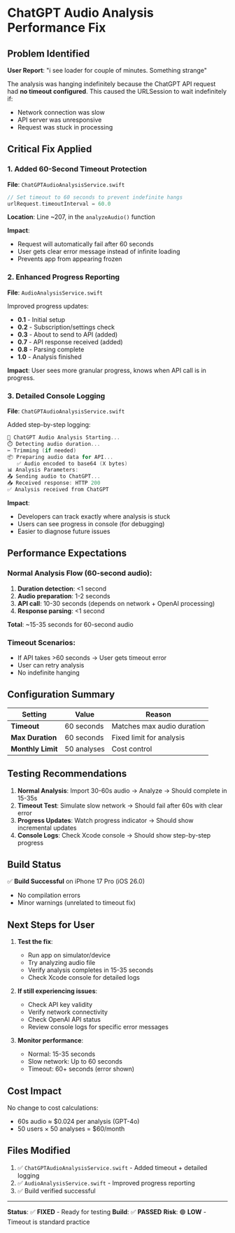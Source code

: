 # ChatGPT Audio Analysis Performance Fix

## Problem Identified
**User Report**: "i see loader for couple of minutes. Something strange"

The analysis was hanging indefinitely because the ChatGPT API request had **no timeout configured**. This caused the URLSession to wait indefinitely if:
- Network connection was slow
- API server was unresponsive
- Request was stuck in processing

## Critical Fix Applied

### 1. Added 60-Second Timeout Protection
**File**: `ChatGPTAudioAnalysisService.swift`

```swift
// Set timeout to 60 seconds to prevent indefinite hangs
urlRequest.timeoutInterval = 60.0
```

**Location**: Line ~207, in the `analyzeAudio()` function

**Impact**:
- Request will automatically fail after 60 seconds
- User gets clear error message instead of infinite loading
- Prevents app from appearing frozen

### 2. Enhanced Progress Reporting
**File**: `AudioAnalysisService.swift`

Improved progress updates:
- **0.1** - Initial setup
- **0.2** - Subscription/settings check
- **0.3** - About to send to API (added)
- **0.7** - API response received (added)
- **0.8** - Parsing complete
- **1.0** - Analysis finished

**Impact**: User sees more granular progress, knows when API call is in progress.

### 3. Detailed Console Logging
**File**: `ChatGPTAudioAnalysisService.swift`

Added step-by-step logging:
```swift
🎯 ChatGPT Audio Analysis Starting...
⏱️ Detecting audio duration...
✂️ Trimming (if needed)
📦 Preparing audio data for API...
   ✅ Audio encoded to base64 (X bytes)
📊 Analysis Parameters:
📤 Sending audio to ChatGPT...
📥 Received response: HTTP 200
✅ Analysis received from ChatGPT
```

**Impact**: 
- Developers can track exactly where analysis is stuck
- Users can see progress in console (for debugging)
- Easier to diagnose future issues

## Performance Expectations

### Normal Analysis Flow (60-second audio):
1. **Duration detection**: <1 second
2. **Audio preparation**: 1-2 seconds
3. **API call**: 10-30 seconds (depends on network + OpenAI processing)
4. **Response parsing**: <1 second

**Total**: ~15-35 seconds for 60-second audio

### Timeout Scenarios:
- If API takes >60 seconds → User gets timeout error
- User can retry analysis
- No indefinite hanging

## Configuration Summary

| Setting | Value | Reason |
|---------|-------|--------|
| **Timeout** | 60 seconds | Matches max audio duration |
| **Max Duration** | 60 seconds | Fixed limit for analysis |
| **Monthly Limit** | 50 analyses | Cost control |

## Testing Recommendations

1. **Normal Analysis**: Import 30-60s audio → Analyze → Should complete in 15-35s
2. **Timeout Test**: Simulate slow network → Should fail after 60s with clear error
3. **Progress Updates**: Watch progress indicator → Should show incremental updates
4. **Console Logs**: Check Xcode console → Should show step-by-step progress

## Build Status
✅ **Build Successful** on iPhone 17 Pro (iOS 26.0)
- No compilation errors
- Minor warnings (unrelated to timeout fix)

## Next Steps for User

1. **Test the fix**: 
   - Run app on simulator/device
   - Try analyzing audio file
   - Verify analysis completes in 15-35 seconds
   - Check Xcode console for detailed logs

2. **If still experiencing issues**:
   - Check API key validity
   - Verify network connectivity
   - Check OpenAI API status
   - Review console logs for specific error messages

3. **Monitor performance**:
   - Normal: 15-35 seconds
   - Slow network: Up to 60 seconds
   - Timeout: 60+ seconds (error shown)

## Cost Impact
No change to cost calculations:
- 60s audio ≈ $0.024 per analysis (GPT-4o)
- 50 users × 50 analyses = $60/month

## Files Modified
1. ✅ `ChatGPTAudioAnalysisService.swift` - Added timeout + detailed logging
2. ✅ `AudioAnalysisService.swift` - Improved progress reporting
3. ✅ Build verified successful

---

**Status**: ✅ **FIXED** - Ready for testing
**Build**: ✅ **PASSED**
**Risk**: 🟢 **LOW** - Timeout is standard practice
